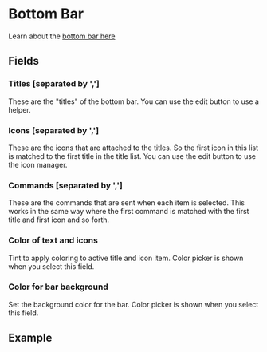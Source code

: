 # Bottom Bar

Learn about the [bottom bar here](https://material.io/design/components/bottom-navigation.html)

## Fields

### Titles [separated by ',']
These are the "titles" of the bottom bar. You can use the edit button to use a helper.

### Icons [separated by ',']
These are the icons that are attached to the titles. So the first icon in this list is matched to the first title in the title list. You can use the edit button to use the icon manager.

### Commands [separated by ',']
These are the commands that are sent when each item is selected. This works in the same way where the first command is matched with the first title and first icon and so forth.

### Color of text and icons
Tint to apply coloring to active title and icon item. Color picker is shown when you select this field.

### Color for bar background
Set the background color for the bar. Color picker is shown when you select this field.

## Example
